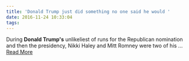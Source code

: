 ```yaml
---
title: 'Donald Trump just did something no one said he would '
date: 2016-11-24 10:33:04
tags:
---
```

During <b>Donald Trump&#39;s</b> unlikeliest of runs for the Republican nomination and then the presidency, Nikki Haley and Mitt Romney were two of his&nbsp;...
[Read More](https://www.washingtonpost.com/news/the-fix/wp/2016/11/23/the-nikki-haley-pick-is-a-very-smart-one-by-donald-trump-now-what-about-mitt-romney/)
